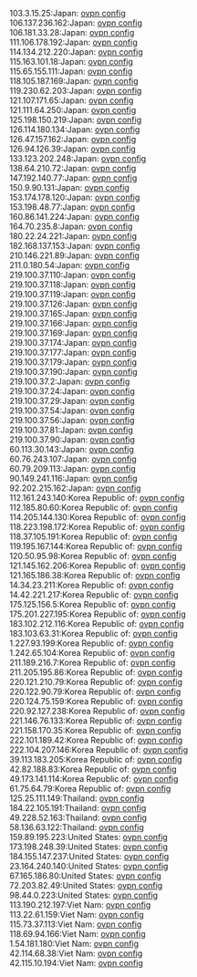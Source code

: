103.3.15.25:Japan: [ovpn config](vpn/103_3_15_25.ovpn)  
106.137.236.162:Japan: [ovpn config](vpn/106_137_236_162.ovpn)  
106.181.33.28:Japan: [ovpn config](vpn/106_181_33_28.ovpn)  
111.106.178.192:Japan: [ovpn config](vpn/111_106_178_192.ovpn)  
114.134.212.220:Japan: [ovpn config](vpn/114_134_212_220.ovpn)  
115.163.101.18:Japan: [ovpn config](vpn/115_163_101_18.ovpn)  
115.65.155.111:Japan: [ovpn config](vpn/115_65_155_111.ovpn)  
118.105.187.169:Japan: [ovpn config](vpn/118_105_187_169.ovpn)  
119.230.62.203:Japan: [ovpn config](vpn/119_230_62_203.ovpn)  
121.107.171.65:Japan: [ovpn config](vpn/121_107_171_65.ovpn)  
121.111.64.250:Japan: [ovpn config](vpn/121_111_64_250.ovpn)  
125.198.150.219:Japan: [ovpn config](vpn/125_198_150_219.ovpn)  
126.114.180.134:Japan: [ovpn config](vpn/126_114_180_134.ovpn)  
126.47.157.162:Japan: [ovpn config](vpn/126_47_157_162.ovpn)  
126.94.126.39:Japan: [ovpn config](vpn/126_94_126_39.ovpn)  
133.123.202.248:Japan: [ovpn config](vpn/133_123_202_248.ovpn)  
138.64.210.72:Japan: [ovpn config](vpn/138_64_210_72.ovpn)  
147.192.140.77:Japan: [ovpn config](vpn/147_192_140_77.ovpn)  
150.9.90.131:Japan: [ovpn config](vpn/150_9_90_131.ovpn)  
153.174.178.120:Japan: [ovpn config](vpn/153_174_178_120.ovpn)  
153.198.48.77:Japan: [ovpn config](vpn/153_198_48_77.ovpn)  
160.86.141.224:Japan: [ovpn config](vpn/160_86_141_224.ovpn)  
164.70.235.8:Japan: [ovpn config](vpn/164_70_235_8.ovpn)  
180.22.24.221:Japan: [ovpn config](vpn/180_22_24_221.ovpn)  
182.168.137.153:Japan: [ovpn config](vpn/182_168_137_153.ovpn)  
210.146.221.89:Japan: [ovpn config](vpn/210_146_221_89.ovpn)  
211.0.180.54:Japan: [ovpn config](vpn/211_0_180_54.ovpn)  
219.100.37.110:Japan: [ovpn config](vpn/219_100_37_110.ovpn)  
219.100.37.118:Japan: [ovpn config](vpn/219_100_37_118.ovpn)  
219.100.37.119:Japan: [ovpn config](vpn/219_100_37_119.ovpn)  
219.100.37.126:Japan: [ovpn config](vpn/219_100_37_126.ovpn)  
219.100.37.165:Japan: [ovpn config](vpn/219_100_37_165.ovpn)  
219.100.37.166:Japan: [ovpn config](vpn/219_100_37_166.ovpn)  
219.100.37.169:Japan: [ovpn config](vpn/219_100_37_169.ovpn)  
219.100.37.174:Japan: [ovpn config](vpn/219_100_37_174.ovpn)  
219.100.37.177:Japan: [ovpn config](vpn/219_100_37_177.ovpn)  
219.100.37.179:Japan: [ovpn config](vpn/219_100_37_179.ovpn)  
219.100.37.190:Japan: [ovpn config](vpn/219_100_37_190.ovpn)  
219.100.37.2:Japan: [ovpn config](vpn/219_100_37_2.ovpn)  
219.100.37.24:Japan: [ovpn config](vpn/219_100_37_24.ovpn)  
219.100.37.29:Japan: [ovpn config](vpn/219_100_37_29.ovpn)  
219.100.37.54:Japan: [ovpn config](vpn/219_100_37_54.ovpn)  
219.100.37.56:Japan: [ovpn config](vpn/219_100_37_56.ovpn)  
219.100.37.81:Japan: [ovpn config](vpn/219_100_37_81.ovpn)  
219.100.37.90:Japan: [ovpn config](vpn/219_100_37_90.ovpn)  
60.113.30.143:Japan: [ovpn config](vpn/60_113_30_143.ovpn)  
60.76.243.107:Japan: [ovpn config](vpn/60_76_243_107.ovpn)  
60.79.209.113:Japan: [ovpn config](vpn/60_79_209_113.ovpn)  
90.149.241.116:Japan: [ovpn config](vpn/90_149_241_116.ovpn)  
92.202.215.162:Japan: [ovpn config](vpn/92_202_215_162.ovpn)  
112.161.243.140:Korea Republic of: [ovpn config](vpn/112_161_243_140.ovpn)  
112.185.80.60:Korea Republic of: [ovpn config](vpn/112_185_80_60.ovpn)  
114.205.144.130:Korea Republic of: [ovpn config](vpn/114_205_144_130.ovpn)  
118.223.198.172:Korea Republic of: [ovpn config](vpn/118_223_198_172.ovpn)  
118.37.105.191:Korea Republic of: [ovpn config](vpn/118_37_105_191.ovpn)  
119.195.167.144:Korea Republic of: [ovpn config](vpn/119_195_167_144.ovpn)  
120.50.95.98:Korea Republic of: [ovpn config](vpn/120_50_95_98.ovpn)  
121.145.162.206:Korea Republic of: [ovpn config](vpn/121_145_162_206.ovpn)  
121.165.186.38:Korea Republic of: [ovpn config](vpn/121_165_186_38.ovpn)  
14.34.23.211:Korea Republic of: [ovpn config](vpn/14_34_23_211.ovpn)  
14.42.221.217:Korea Republic of: [ovpn config](vpn/14_42_221_217.ovpn)  
175.125.156.5:Korea Republic of: [ovpn config](vpn/175_125_156_5.ovpn)  
175.201.227.195:Korea Republic of: [ovpn config](vpn/175_201_227_195.ovpn)  
183.102.212.116:Korea Republic of: [ovpn config](vpn/183_102_212_116.ovpn)  
183.103.63.31:Korea Republic of: [ovpn config](vpn/183_103_63_31.ovpn)  
1.227.93.199:Korea Republic of: [ovpn config](vpn/1_227_93_199.ovpn)  
1.242.65.104:Korea Republic of: [ovpn config](vpn/1_242_65_104.ovpn)  
211.189.216.7:Korea Republic of: [ovpn config](vpn/211_189_216_7.ovpn)  
211.205.195.86:Korea Republic of: [ovpn config](vpn/211_205_195_86.ovpn)  
220.121.210.79:Korea Republic of: [ovpn config](vpn/220_121_210_79.ovpn)  
220.122.90.79:Korea Republic of: [ovpn config](vpn/220_122_90_79.ovpn)  
220.124.75.159:Korea Republic of: [ovpn config](vpn/220_124_75_159.ovpn)  
220.92.127.238:Korea Republic of: [ovpn config](vpn/220_92_127_238.ovpn)  
221.146.76.133:Korea Republic of: [ovpn config](vpn/221_146_76_133.ovpn)  
221.158.170.35:Korea Republic of: [ovpn config](vpn/221_158_170_35.ovpn)  
222.101.189.42:Korea Republic of: [ovpn config](vpn/222_101_189_42.ovpn)  
222.104.207.146:Korea Republic of: [ovpn config](vpn/222_104_207_146.ovpn)  
39.113.183.205:Korea Republic of: [ovpn config](vpn/39_113_183_205.ovpn)  
42.82.188.83:Korea Republic of: [ovpn config](vpn/42_82_188_83.ovpn)  
49.173.141.114:Korea Republic of: [ovpn config](vpn/49_173_141_114.ovpn)  
61.75.64.79:Korea Republic of: [ovpn config](vpn/61_75_64_79.ovpn)  
125.25.111.149:Thailand: [ovpn config](vpn/125_25_111_149.ovpn)  
184.22.105.191:Thailand: [ovpn config](vpn/184_22_105_191.ovpn)  
49.228.52.163:Thailand: [ovpn config](vpn/49_228_52_163.ovpn)  
58.136.63.122:Thailand: [ovpn config](vpn/58_136_63_122.ovpn)  
159.89.195.223:United States: [ovpn config](vpn/159_89_195_223.ovpn)  
173.198.248.39:United States: [ovpn config](vpn/173_198_248_39.ovpn)  
184.155.147.237:United States: [ovpn config](vpn/184_155_147_237.ovpn)  
23.164.240.140:United States: [ovpn config](vpn/23_164_240_140.ovpn)  
67.165.186.80:United States: [ovpn config](vpn/67_165_186_80.ovpn)  
72.203.82.49:United States: [ovpn config](vpn/72_203_82_49.ovpn)  
98.44.0.223:United States: [ovpn config](vpn/98_44_0_223.ovpn)  
113.190.212.197:Viet Nam: [ovpn config](vpn/113_190_212_197.ovpn)  
113.22.61.159:Viet Nam: [ovpn config](vpn/113_22_61_159.ovpn)  
115.73.37.113:Viet Nam: [ovpn config](vpn/115_73_37_113.ovpn)  
118.69.94.166:Viet Nam: [ovpn config](vpn/118_69_94_166.ovpn)  
1.54.181.180:Viet Nam: [ovpn config](vpn/1_54_181_180.ovpn)  
42.114.68.38:Viet Nam: [ovpn config](vpn/42_114_68_38.ovpn)  
42.115.10.194:Viet Nam: [ovpn config](vpn/42_115_10_194.ovpn)  
